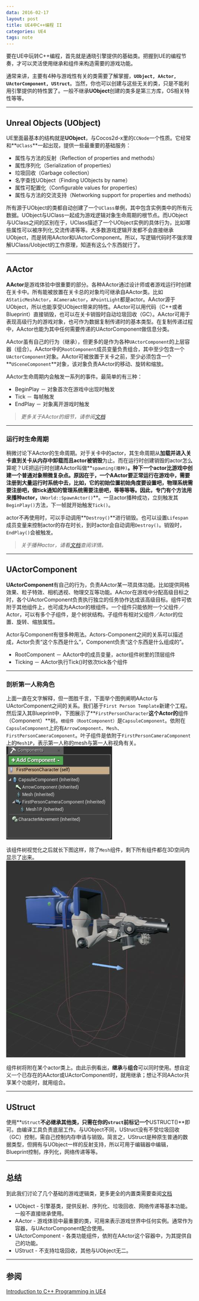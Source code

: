 ```yaml
---
data: 2016-02-17
layout: post
title: UE4中C++编程 II
categories: UE4
tags: note
---
```



要在UE中玩转C++编程，首先就是通晓引擎提供的基础类。把握到UE的编程节奏，才可以灵活使用继承和组件来构造需要的游戏功能。


通常来讲，主要有4种与游戏性有关的类需要了解掌握，**`UObject, AActor, UActorComponent, UStruct`**。当然，你也可以创建与这些无关的类，只是不能利用引擎提供的特性罢了。一般不继承**UObject**创建的类多是第三方库，OS相关特性等等。


--------------------------------

## Unreal Objects (UObject)

UE里面最基本的结构就是**UObject**，与Cocos2d-x里的`CCNode`一个性质。它经常和**`UClass`**一起出现，提供一些最重要的基础服务：

- 属性与方法的反射（Reflection of properties and methods）
- 属性序列化（Serialization of properties）
- 垃圾回收（Garbage collection）
- 名字查找UObject（Finding UObjects by name）
- 属性可配置化（Configurable values for properties）
- 属性与方法的交流支持（Networking support for properties and methods）


所有源于UObject的类都自动创建了一个`UClass`单例，其中包含实例类中的所有元数据。UObject与UClass一起成为游戏逻辑对象生命周期的根节点。而UObject与UClass之间的区别在于，UClass描述了一个UObject实例的具体行为，比如哪些属性可以被序列化,交流传递等等。大多数游戏逻辑开发都不会直接继承UObject，而是转用AActor和UActorComponent。所以，写逻辑代码时不强求理解UClass/Uobject的工作原理，知道有这么个东西就行了。


----------------------------------------

## AActor

**AActor**是游戏体验中很重要的部分。各种AActor通过设计师或者游戏运行时创建在关卡中。所有能被放置在关卡总的对象均可继承自AActor类。比如`AStaticMeshActor`，`ACameraActor`，`APointLight`都是actor。AActor源于UObject，所以也能享受UObject带来的特性。AActor可以用代码（C++或者Blueprint）直接销毁，也可以在关卡销毁时自动垃圾回收（GC）。AActor可用于表现高级行为的游戏对象，也可作为数据复制传递时的基本类型。在复制传递过程中，AActor也能为其中任何需要传递的UActorComponent做信息分类。


AActor虽有自己的行为（继承），但更多的是作为各种`UActorComponent`的上层容器（组合）。AActor中的`RootComponent`成员变量负责组合，其中至少包含一个`UActorComponent`对象。AActor可被放置于关卡之前，至少必须包含一个**`USceneComponent`**对象，该对象负责AActor的移动、旋转和缩放。


AActor生命周期内会触发一系列的事件。最简单的有三种：

- BeginPlay － 对象首次在游戏中出现时触发
- Tick － 每帧触发
- EndPlay － 对象离开游戏时触发

> *更多关于AActor的细节，请参阅[文档](https://docs.unrealengine.com/latest/INT/Programming/UnrealArchitecture/Actors/index.html)*


----------------------------

### 运行时生命周期

稍微讨论下AActor的生命周期。对于关卡中的actor，其生命周期从**加载并进入关卡直到关卡从内存中卸载而且actor被销毁**为止。而在运行时创建销毁的actor怎么算呢？UE把运行时创建AActor叫做**`spawning(播种)`**。种下一个actor比游戏中创建一个普通对象稍微复杂点。原因在于，一个AActor要正常运行在游戏中，需要注册到大量运行时系统中去，比如，它的初始位置初始角度要设置吧，物理系统需要注册吧，做tick通知的管理系统需要注册吧，等等等等。因此，专门有个方法用来播种actor，**`UWorld::SpawnActor()`**。一旦actor播种成功，立刻触发其`BeginPlay()`方法，下一帧就开始触发`Tick()`。


actor不再使用时，可以手动调用**`Destroy()`**进行销毁。也可以设置`Lifespan`成员变量来控制actor的存在时长，到时actor会自动调用`Destroy()`。销毁时，`EndPlay()`会被触发。

> *关于播种actor，请看[文档](https://docs.unrealengine.com/latest/INT/Programming/UnrealArchitecture/Actors/Spawning/index.html)查阅详情。*


------------------------------

## UActorComponent

**UActorComponent**有自己的行为，负责AActor某一项具体功能。比如提供网格效果、粒子特效、相机透视、物理交互等功能。AActor在游戏中分配高级目标之时，各个UActorComponent负责执行独立的任务协作达成该高级目标。组件可依附于其他组件上，也可成为AActor的根组件。一个组件只能依附一个父组件／Actor，可以有多个子组件，是个树状结构。子组件有相对父组件／Actor的位置、旋转、缩放属性。


Actor与Component有很多种用法。Actors-Component之间的关系可以描述成，Actor负责“这个东西是什么”，Component负责“这个东西是什么组成的”。

- RootComponent － AActor中的成员变量，actor组件树里的顶层组件
- Ticking － AActor执行Tick()时依次tick各个组件


-----------------------------------

### 剖析第一人称角色

上面一直在文字解释，但一图胜千言，下面举个图例阐明AActor与UActorComponent之间的关系。我们基于`First Person Template`新建个工程。然后深入其Blueprint中，下图展示了**`FirstPersonCharacter`**这个Actor的**组件（Component）**树。`根组件（RootComponent）`是`CapsuleComponent`。依附在`CapsuleComponent`上的有`ArrowComponent`、`Mesh`、`FirstPersonCameraComponent`。叶子组件是依附于`FirstPersonCameraComponent`上的`Mesh1P`，表示第一人称的mesh与第一人称视角有关。
![](../image/unreal_cpp_14.jpg)


该组件树视觉化之后就长下图这样，除了`Mesh`组件，剩下所有组件都在3D空间内显示了出来。
![](../image/unreal_cpp_15.jpg)


组件树将附在某个actor类上。由此示例看出，**继承**与**组合**可以同时使用。想自定义一个已存在的AActor或UActorComponent时，就用继承；想让不同AActor共享某个功能时，就用组合。


-------------------------------------

## UStruct

使用**`UStruct`**不必继承其他类，只需在你的`struct`前标记一个**USTRUCT()**即可。由编译工具负责底层工作。与UObject不同，UStruct没有不受垃圾回收（GC）控制，需自己控制内存申请与销毁。简言之，UStruct是种原生普通的数据类型，但拥有与UObject一样的反射支持，所以可用于编辑器中编辑，Blueprint控制，序列化，网络传递等等。


----------------------------------

## 总结

到此我们讨论了几个基础的游戏逻辑类，更多更全的内置类需要查阅[文档](https://docs.unrealengine.com/latest/INT/Programming/UnrealArchitecture/Reference/Classes/index.html)

- UObject - 引擎基类，提供反射、序列化、垃圾回收、网络传递等基本功能。一般不直接继承使用。
- AActor - 游戏体验中最重要的类，可用来表示游戏世界中任何实例。通常作为容器，与UActorComponent配合使用。
- UActorComponent - 各类功能组件，依附在AActor这个容器中，为其提供自己的功能。
- UStruct - 不支持垃圾回收，其他与UObject无二。


-------------------------------------------

## 参阅

[Introduction to C++ Programming in UE4](https://docs.unrealengine.com/latest/INT/Programming/Introduction/index.html)